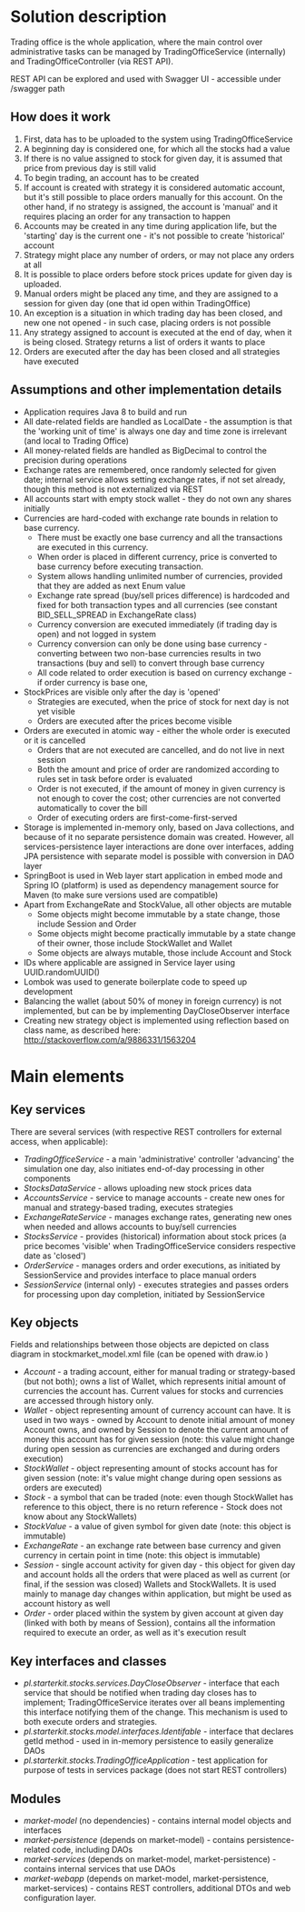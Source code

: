 Solution description
====================

Trading office is the whole application, where the main control over administrative tasks can be managed by TradingOfficeService (internally) and TradingOfficeController (via REST API).

REST API can be explored and used with Swagger UI - accessible under /swagger path

How does it work
----------------
1. First, data has to be uploaded to the system using TradingOfficeService
  2. A beginning day is considered one, for which all the stocks had a value
  2. If there is no value assigned to stock for given day, it is assumed that price from previous day is still valid
1. To begin trading, an account has to be created
  2. If account is created with strategy it is considered automatic account, but it's still possible to place orders manually for this account. On the other hand, if no strategy is assigned, the account is 'manual' and it requires placing an order for any transaction to happen
  2. Accounts may be created in any time during application life, but the 'starting' day is the current one - it's not possible to create 'historical' account
  2. Strategy might place any number of orders, or may not place any orders at all
  2. It is possible to place orders before stock prices update for given day is uploaded.
1. Manual orders might be placed any time, and they are assigned to a session for given day (one that id open within TradingOffice)
  2. An exception is a situation in which trading day has been closed, and new one not opened - in such case, placing orders is not possible
  2. Any strategy assigned to account is executed at the end of day, when it is being closed. Strategy returns a list of orders it wants to place
  2. Orders are executed after the day has been closed and all strategies have executed
  
Assumptions and other implementation details
---------------------
* Application requires Java 8 to build and run
* All date-related fields are handled as LocalDate - the assumption is that the 'working unit of time' is always one day and time zone is irrelevant (and local to Trading Office)
* All money-related fields are handled as BigDecimal to control the precision during operations
* Exchange rates are remembered, once randomly selected for given date; internal service allows setting exchange rates, if not set already, though this method is not externalized via REST
* All accounts start with empty stock wallet - they do not own any shares initially
* Currencies are hard-coded with exchange rate bounds in relation to base currency. 
  * There must be exactly one base currency and all the transactions are executed in this currency. 
  * When order is placed in different currency, price is converted to base currency before executing transaction.
  * System allows handling unlimited number of currencies, provided that they are added as next Enum value
  * Exchange rate spread (buy/sell prices difference) is hardcoded and fixed for both transaction types and all currencies (see constant BID_SELL_SPREAD in ExchangeRate class)
  * Currency conversion are executed immediately (if trading day is open) and not logged in system
  * Currency conversion can only be done using base currency - converting between two non-base currencies results in two transactions (buy and sell) to convert through base currency
  * All code related to order execution is based on currency exchange - if order currency is base one, 
* StockPrices are visible only after the day is 'opened'
  * Strategies are executed, when the price of stock for next day is not yet visible
  * Orders are executed after the prices become visible
* Orders are executed in atomic way - either the whole order is executed or it is cancelled
  * Orders that are not executed are cancelled, and do not live in next session
  * Both the amount and price of order are randomized according to rules set in task before order is evaluated
  * Order is not executed, if the amount of money in given currency is not enough to cover the cost; other currencies are not converted automatically to cover the bill
  * Order of executing orders are first-come-first-served
* Storage is implemented in-memory only, based on Java collections, and because of it no separate persistence domain was created. However, all services-persistence layer interactions are done over interfaces, adding JPA persistence with separate model is possible with conversion in DAO layer
* SpringBoot is used in Web layer start application in embed mode and Spring IO (platform) is used as dependency management source for Maven (to make sure versions used are compatible)
* Apart from ExchangeRate and StockValue, all other objects are mutable
  * Some objects might become immutable by a state change, those include Session and Order
  * Some objects might become practically immutable by a state change of their owner, those include StockWallet and Wallet
  * Some objects are always mutable, those include Account and Stock
* IDs where applicable are assigned in Service layer using UUID.randomUUID()
* Lombok was used to generate boilerplate code to speed up development
* Balancing the wallet (about 50% of money in foreign currency) is not implemented, but can be by implementing DayCloseObserver interface
* Creating new strategy object is implemented using reflection based on class name, as described here: http://stackoverflow.com/a/9886331/1563204

Main elements
=============

Key services
------------
There are several services (with respective REST controllers for external access, when applicable):
* *TradingOfficeService* - a main 'administrative' controller 'advancing' the simulation one day, also initiates end-of-day processing in other components
* *StocksDataService* - allows uploading new stock prices data
* *AccountsService* - service to manage accounts - create new ones for manual and strategy-based trading, executes strategies
* *ExchangeRateService* - manages exchange rates, generating new ones when needed and allows accounts to buy/sell currencies
* *StocksService* - provides (historical) information about stock prices (a price becomes 'visible' when TradingOfficeService considers respective date as 'closed')
* *OrderService* - manages orders and order executions, as initiated by SessionService and provides interface to place manual orders
* *SessionService*  (internal only) - executes strategies and passes orders for processing upon day completion, initiated by SessionService


Key objects
---------------------
Fields and relationships between those objects are depicted on class diagram in stockmarket_model.xml file (can be opened with draw.io )
* *Account* - a trading account, either for manual trading or strategy-based (but not both); owns a list of Wallet, which represents initial amount of currencies the account has. Current values for stocks and currencies are accessed through history only.
* *Wallet* - object representing amount of currency account can have. It is used in two ways - owned by Account to denote initial amount of money Account owns, and owned by Session to denote the current amount of money this account has for given session (note: this value might change during open session as currencies are exchanged and during orders execution)
* *StockWallet* - object representing amount of stocks account has for given session (note: it's value might change during open sessions as orders are executed)
* *Stock* - a symbol that can be traded (note: even though StockWallet has reference to this object, there is no return reference - Stock does not know about any StockWallets)
* *StockValue* - a value of given symbol for given date (note: this object is immutable)
* *ExchangeRate* - an exchange rate between base currency and given currency in certain point in time (note: this object is immutable)
* *Session* - single account activity for given day - this object for given day and account holds all the orders that were placed as well as current (or final, if the session was closed) Wallets and StockWallets. It is used mainly to manage day changes within application, but might be used as account history as well
* *Order* - order placed within the system by given account at given day (linked with both by means of Session), contains all the information required to execute an order, as well as it's execution result

Key interfaces and classes
---------------------
* *pl.starterkit.stocks.services.DayCloseObserver* - interface that each service that should be notified when trading day closes has to implement; TradingOfficeService iterates over all beans implementing this interface notifying them of the change. This mechanism is used to both execute orders and strategies.
* *pl.starterkit.stocks.model.interfaces.Identifable<K>* - interface that declares getId method - used in in-memory persistence to easily generalize DAOs
* *pl.starterkit.stocks.TradingOfficeApplication* - test application for purpose of tests in services package (does not start REST controllers)


Modules
---------------------
* *market-model* (no dependencies) - contains internal model objects and interfaces
* *market-persistence* (depends on market-model) - contains persistence-related code, including DAOs
* *market-services* (depends on market-model, market-persistence) - contains internal services that use DAOs
* *market-webapp* (depends on market-model, market-persistence, market-services) - contains REST controllers, additional DTOs and web configuration layer.



